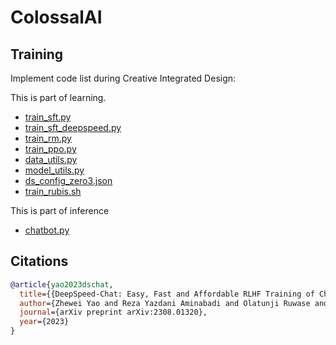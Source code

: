 # ColossalAI

## Training

Implement code list during Creative Integrated Design:

This is part of learning.

- [train_sft.py](train_sft.py)
- [train_sft_deepspeed.py](train_sft_deepspeed.py)
- [train_rm.py](train_rm.py)
- [train_ppo.py](train_ppo.py)
- [data_utils.py](utils/data_utils.py)
- [model_utils.py](model/model_utils.py)
- [ds_config_zero3.json](ds_config_zero3.json)
- [train_rubis.sh](train_rubis.sh)

This is part of inference

- [chatbot.py](inference/chatbot.py)

## Citations

```bibtex
@article{yao2023dschat,
  title={{DeepSpeed-Chat: Easy, Fast and Affordable RLHF Training of ChatGPT-like Models at All Scales}},
  author={Zhewei Yao and Reza Yazdani Aminabadi and Olatunji Ruwase and Samyam Rajbhandari and Xiaoxia Wu and Ammar Ahmad Awan and Jeff Rasley and Minjia Zhang and Conglong Li and Connor Holmes and Zhongzhu Zhou and Michael Wyatt and Molly Smith and Lev Kurilenko and Heyang Qin and Masahiro Tanaka and Shuai Che and Shuaiwen Leon Song and Yuxiong He},
  journal={arXiv preprint arXiv:2308.01320},
  year={2023}
}
```

